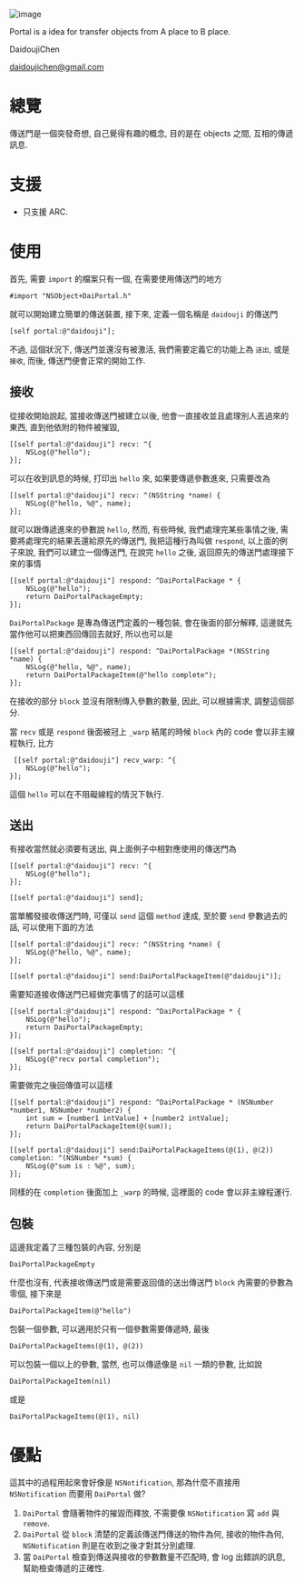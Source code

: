 ![image](https://s3-ap-northeast-1.amazonaws.com/daidoujiminecraft/Daidouji/portal.jpg)

Portal is a idea for transfer objects from A place to B place.

DaidoujiChen

daidoujichen@gmail.com

總覽
===========
傳送門是一個突發奇想, 自己覺得有趣的概念, 目的是在 objects 之間, 互相的傳遞訊息.

支援
===========
- 只支援 ARC.

使用
===========
首先, 需要 `import` 的檔案只有一個, 在需要使用傳送門的地方

	#import "NSObject+DaiPortal.h"
	
就可以開始建立簡單的傳送裝置, 接下來, 定義一個名稱是 `daidouji` 的傳送門

	[self portal:@"daidouji"];
	
不過, 這個狀況下, 傳送門並還沒有被激活, 我們需要定義它的功能上為 `送出`, 或是 `接收`, 而後, 傳送門便會正常的開始工作.

接收
-
從接收開始說起, 當接收傳送門被建立以後, 他會一直接收並且處理別人丟過來的東西, 直到他依附的物件被摧毀,

	[[self portal:@"daidouji"] recv: ^{
        NSLog(@"hello");
    }];
    
可以在收到訊息的時候, 打印出 `hello` 來, 如果要傳遞參數進來, 只需要改為

	[[self portal:@"daidouji"] recv: ^(NSString *name) {
        NSLog(@"hello, %@", name);
    }];
    
就可以跟傳遞進來的參數說 `hello`, 然而, 有些時候, 我們處理完某些事情之後, 需要將處理完的結果丟還給原先的傳送門, 我把這種行為叫做 `respond`, 以上面的例子來說, 我們可以建立一個傳送門, 在說完 `hello` 之後, 返回原先的傳送門處理接下來的事情

    [[self portal:@"daidouji"] respond: ^DaiPortalPackage * {
        NSLog(@"hello");
        return DaiPortalPackageEmpty;
    }];
    
`DaiPortalPackage` 是專為傳送門定義的一種包裝, 會在後面的部分解釋, 這邊就先當作他可以把東西回傳回去就好, 所以也可以是

	[[self portal:@"daidouji"] respond: ^DaiPortalPackage *(NSString *name) {
        NSLog(@"hello, %@", name);
        return DaiPortalPackageItem(@"hello complete");
    }];
    
在接收的部分 `block` 並沒有限制傳入參數的數量, 因此, 可以根據需求, 調整這個部分.

當 `recv` 或是 `respond` 後面被冠上 `_warp` 結尾的時候 `block` 內的 code 會以非主線程執行, 比方

	 [[self portal:@"daidouji"] recv_warp: ^{
        NSLog(@"hello");
    }];
    
這個 `hello` 可以在不阻礙線程的情況下執行.

送出
-
有接收當然就必須要有送出, 與上面例子中相對應使用的傳送門為

	[[self portal:@"daidouji"] recv: ^{
        NSLog(@"hello");
    }];
    
    [[self portal:@"daidouji"] send];
    
當單觸發接收傳送門時, 可僅以 `send` 這個 `method` 達成, 至於要 `send` 參數過去的話, 可以使用下面的方法

	[[self portal:@"daidouji"] recv: ^(NSString *name) {
        NSLog(@"hello, %@", name);
    }];
    
    [[self portal:@"daidouji"] send:DaiPortalPackageItem(@"daidouji")];
    
需要知道接收傳送門已經做完事情了的話可以這樣

	[[self portal:@"daidouji"] respond: ^DaiPortalPackage * {
        NSLog(@"hello");
        return DaiPortalPackageEmpty;
    }];
    
    [[self portal:@"daidouji"] completion: ^{
        NSLog(@"recv portal completion");
    }];
    
需要做完之後回傳值可以這樣

	[[self portal:@"daidouji"] respond: ^DaiPortalPackage * (NSNumber *number1, NSNumber *number2) {
        int sum = [number1 intValue] + [number2 intValue];
        return DaiPortalPackageItem(@(sum));
    }];
    
    [[self portal:@"daidouji"] send:DaiPortalPackageItems(@(1), @(2)) completion: ^(NSNumber *sum) {
        NSLog(@"sum is : %@", sum);
    }];
    
同樣的在 `completion` 後面加上 `_warp` 的時候, 這裡面的 code 會以非主線程運行.

包裝
-
這邊我定義了三種包裝的內容, 分別是

	DaiPortalPackageEmpty
	
什麼也沒有, 代表接收傳送門或是需要返回值的送出傳送門 `block` 內需要的參數為零個, 接下來是

	DaiPortalPackageItem(@"hello")
	
包裝一個參數, 可以適用於只有一個參數需要傳遞時, 最後

	DaiPortalPackageItems(@(1), @(2))
	
可以包裝一個以上的參數, 當然, 也可以傳遞像是 `nil` 一類的參數, 比如說

	DaiPortalPackageItem(nil)
	
或是

	DaiPortalPackageItems(@(1), nil)
	
優點
===========
這其中的過程用起來會好像是 `NSNotification`, 那為什麼不直接用 `NSNotification` 而要用 `DaiPortal` 做?

1. `DaiPortal` 會隨著物件的摧毀而釋放, 不需要像 `NSNotification` 寫 `add` 與 `remove`.
2. `DaiPortal` 從 `block` 清楚的定義該傳送門傳送的物件為何, 接收的物件為何, `NSNotification` 則是在收到之後才對其分別處理.
3. 當 `DaiPortal` 檢查到傳送與接收的參數數量不匹配時, 會 log 出錯誤的訊息, 幫助檢查傳遞的正確性.
